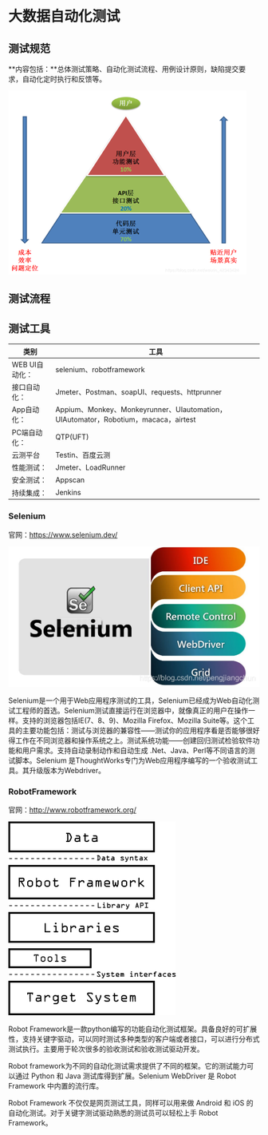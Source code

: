 # 大数据自动化测试

## 测试规范

**内容包括：**总体测试策略、自动化测试流程、用例设计原则，缺陷提交要求，自动化定时执行和反馈等。

![b19a1c0382f9bf922fee82ff0b2cf902.png](大数据自动化测试.assets/b19a1c0382f9bf922fee82ff0b2cf902.png)

## 测试流程

## 测试工具

| 类别           | 工具                                                         |
| -------------- | ------------------------------------------------------------ |
| WEB UI自动化： | selenium、robotframework                                     |
| 接口自动化：   | Jmeter、Postman、soapUI、requests、httprunner                |
| App自动化：    | Appium、Monkey、Monkeyrunner、UIautomation，UIAutomator，Robotium，macaca，airtest |
| PC端自动化：   | QTP(UFT)                                                     |
| 云测平台       | Testin、百度云测                                             |
| 性能测试：     | Jmeter、LoadRunner                                           |
| 安全测试：     | Appscan                                                      |
| 持续集成：     | Jenkins                                                      |



### Selenium

官网：https://www.selenium.dev/

![img](大数据自动化测试.assets/watermark,type_ZmFuZ3poZW5naGVpdGk,shadow_10,text_aHR0cHM6Ly9ibG9nLmNzZG4ubmV0L3BlbmdqaWFuZ2NodW4=,size_16,color_FFFFFF,t_70.png)

Selenium是一个用于Web应用程序测试的工具，Selenium已经成为Web自动化测试工程师的首选。Selenium测试直接运行在浏览器中，就像真正的用户在操作一样。支持的浏览器包括IE(7、8、9)、Mozilla Firefox、Mozilla Suite等。这个工具的主要功能包括：测试与浏览器的兼容性——测试你的应用程序看是否能够很好得工作在不同浏览器和操作系统之上。测试系统功能——创建回归测试检验软件功能和用户需求。支持自动录制动作和自动生成 .Net、Java、Perl等不同语言的测试脚本。Selenium 是ThoughtWorks专门为Web应用程序编写的一个验收测试工具。其升级版本为Webdriver。


### RobotFramework

官网：http://www.robotframework.org/

![img](大数据自动化测试.assets/525E9C86-19B2-45CB-B56A-CEF2CE1BB14A.png)

Robot Framework是一款python编写的功能自动化测试框架。具备良好的可扩展性，支持关键字驱动，可以同时测试多种类型的客户端或者接口，可以进行分布式测试执行。主要用于轮次很多的验收测试和验收测试驱动开发。

Robot framework为不同的自动化测试需求提供了不同的框架。它的测试能力可以通过 Python 和 Java 测试库得到扩展。Selenium WebDriver 是 Robot Framework 中内置的流行库。

Robot Framework 不仅仅是网页测试工具，同样可以用来做 Android 和 iOS 的自动化测试。对于关键字测试驱动熟悉的测试员可以轻松上手 Robot Framework。
